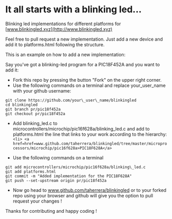# It all starts with a blinking led...
Blinking led implementations for different platforms for [www.blinkingled.xyz](http://www.blinkingled.xyz)

Feel free to pull request a new implementation. Just add a new device and add it to platforms.html following the structure.

This is an example on how to add a new implementation:

Say you've got a blinking-led program for a PIC18F452A and you want to add it:

- Fork this repo by pressing the button "Fork" on the upper right corner.
- Use the following commands on a terminal and replace your\_user\_name with your github username:
```
git clone https://github.com/your\_user\_name/blinkingled
cd blinkingled
git branch pr/pic18f452a
git checkout pr/pic18f452a
```
- Add blinking\_led.c to microcontrollers/microchip/pic16f628a/blinking\_led.c and add to platforms.html the line that links to your work according to the hierarchy: 
`<li> <a href=href=www.github.com/taherrera/blinkingled/tree/master/microprocessors/microchip/pic16f628a>PIC18F628A</a>`

- Use the following commands on a terminal
```
git add microcontrollers/microchip/pic16f628a/blinking\_led.c
git add platforms.html
git commit -m "Added implementation for the PIC18F628A"
git push --set-upstream origin pr/pic18f452a
```
- Now go head to www.github.com/taherrera/blinkingled or to your forked repo using your browser and github will give you the option to pull request your changes !

Thanks for contributing and happy coding !


